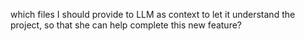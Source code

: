 which files I should provide to LLM as context to let it understand the project, so that she can help complete this new feature?
